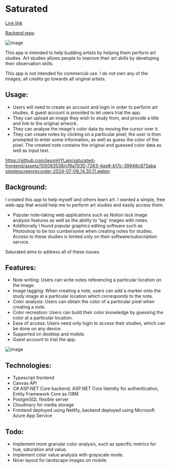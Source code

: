 # Saturated

[Live link](https://saturated.netlify.app/)

[Backend repo](https://github.com/jasonHYLam/saturated-backend)



![image](https://github.com/jasonHYLam/saturated-frontend/assets/105083538/91553345-53da-4c63-bc0a-80e16497c55d)


This app is intended to help budding artists by helping them perform art studies. Art studies allows people to improve their art skills by developing their observation skills.

This app is not intended for commercial use. I do not own any of the images; all credits go towards all original artists.

## Usage:

- Users will need to create an account and login in order to perform art studies. A guest account is provided to let users trial the app.
- They can upload an image they wish to study from, and provide a title and link to the original artwork.
- They can analyse the image's color data by moving the cursor over it.
- They can create notes by clicking on a particular pixel; the user is then prompted to enter some information, as well as guess the color of the pixel. The created note contains the original and guessed color data as well as input text.

https://github.com/jasonHYLam/saturated-frontend/assets/105083538/cf9a7035-7263-4ae8-b17c-39948c873aba
[simplescreenrecorder-2024-07-09_14.30.11.webm](https://github.com/jasonHYLam/saturated-frontend/assets/105083538/def08526-584a-4bfe-beec-30ddefc9d264)

## Background:

I created this app to help myself and others learn art. I wanted a simple, free web-app that would help me to perform art studies and easily access them.

- Popular note-taking web applications such as Notion lack image analysis features as well as the ability to 'tag' images with notes.
- Additionally I found popular graphics editing software such as Photoshop to be too cumbersome when creating notes for studies. Access to these studies is limited only on their software/subscription service.

Saturated aims to address all of these issues.

## Features:

- Note writing: Users can write notes referencing a particular location on the image.
- Image tagging: When creating a note, users can add a marker onto the study image at a particular location which corresponds to the note.
- Color analysis: Users can obtain the color of a particular pixel when creating a note.
- Color recreation: Users can build their color knowledge by guessing the color at a particular location.
- Ease of access: Users need only login to access their studies, which can be done on any device.
- Supported on desktop and mobile.
- Guest account to trial the app.

![image](https://github.com/jasonHYLam/saturated-frontend/assets/105083538/034c6a41-9821-4b65-a757-eb83df0a1920)

## Technologies:

- Typescript frontend
- Canvas API
- C# ASP.NET Core backend; ASP.NET Core Identity for authentication, Entity Framework Core as ORM
- PostgreSQL flexible server
- Cloudinary for media storage
- Frontend deployed using Netlify, backend deployed using Microsoft Azure App Service

## Todo:

- Implement more granular color analysis, such as specific metrics for hue, saturation and value.
- Implement color value analysis with grayscale mode.
- Nicer layout for landscape images on mobile.
